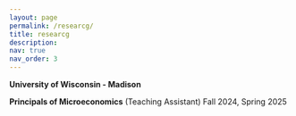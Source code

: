 ```yaml
---
layout: page
permalink: /researcg/
title: researcg
description:
nav: true
nav_order: 3
---
```


**University of Wisconsin - Madison**

**Principals of Microeconomics** (Teaching Assistant) Fall 2024, Spring 2025


